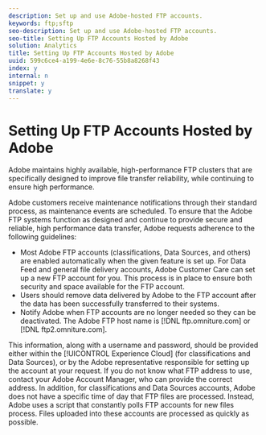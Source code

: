 ```yaml
---
description: Set up and use Adobe-hosted FTP accounts.
keywords: ftp;sftp
seo-description: Set up and use Adobe-hosted FTP accounts.
seo-title: Setting Up FTP Accounts Hosted by Adobe
solution: Analytics
title: Setting Up FTP Accounts Hosted by Adobe
uuid: 599c6ce4-a199-4e6e-8c76-55b8a8268f43
index: y
internal: n
snippet: y
translate: y
---
```


# Setting Up FTP Accounts Hosted by Adobe

Adobe maintains highly available, high-performance FTP clusters that are specifically designed to improve file transfer reliability, while continuing to ensure high performance. 

Adobe customers receive maintenance notifications through their standard process, as maintenance events are scheduled. To ensure that the Adobe FTP systems function as designed and continue to provide secure and reliable, high performance data transfer, Adobe requests adherence to the following guidelines: 

* Most Adobe FTP accounts (classifications, Data Sources, and others) are enabled automatically when the given feature is set up. For Data Feed and general file delivery accounts, Adobe Customer Care can set up a new FTP account for you. This process is in place to ensure both security and space available for the FTP account.
* Users should remove data delivered by Adobe to the FTP account after the data has been successfully transferred to their systems.
* Notify Adobe when FTP accounts are no longer needed so they can be deactivated.
The Adobe FTP host name is [!DNL  ftp.omniture.com] or [!DNL  ftp2.omniture.com]. 

This information, along with a username and password, should be provided either within the [!UICONTROL  Experience Cloud] (for classifications and Data Sources), or by the Adobe representative responsible for setting up the account at your request. If you do not know what FTP address to use, contact your Adobe Account Manager, who can provide the correct address. In addition, for classifications and Data Sources accounts, Adobe does not have a specific time of day that FTP files are processed. Instead, Adobe uses a script that constantly polls FTP accounts for new files process. Files uploaded into these accounts are processed as quickly as possible. 
